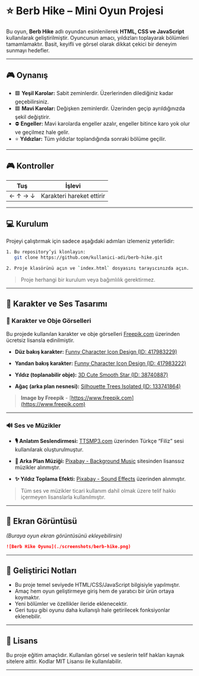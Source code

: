 # ⭐ Berb Hike – Mini Oyun Projesi

Bu oyun, **Berb Hike** adlı oyundan esinlenilerek **HTML, CSS ve JavaScript** kullanılarak geliştirilmiştir. Oyuncunun amacı, yıldızları toplayarak bölümleri tamamlamaktır. Basit, keyifli ve görsel olarak dikkat çekici bir deneyim sunmayı hedefler.

---

## 🎮 Oynanış

* 🟩 **Yeşil Karolar:** Sabit zeminlerdir. Üzerlerinden dilediğiniz kadar geçebilirsiniz.
* 🟦 **Mavi Karolar:** Değişken zeminlerdir. Üzerinden geçip ayrıldığınızda şekil değiştirir.
* ⛔ **Engeller:** Mavi karolarda engeller azalır, engeller bitince karo yok olur ve geçilmez hale gelir.
* ⭐ **Yıldızlar:** Tüm yıldızlar toplandığında sonraki bölüme geçilir.

---

## 🎮 Kontroller

| Tuş     | İşlevi                    |
| ------- | ------------------------- |
| ← ↑ → ↓ | Karakteri hareket ettirir |

---

## 💻 Kurulum 

Projeyi çalıştırmak için sadece aşağıdaki adımları izlemeniz yeterlidir:

```bash
1. Bu repository’yi klonlayın:
   git clone https://github.com/kullanici-adi/berb-hike.git

2. Proje klasörünü açın ve `index.html` dosyasını tarayıcınızda açın.
```

> Proje herhangi bir kurulum veya bağımlılık gerektirmez.

---

## 🎨 Karakter ve Ses Tasarımı

### 🧍 Karakter ve Obje Görselleri

Bu projede kullanılan karakter ve obje görselleri [Freepik.com](https://www.freepik.com) üzerinden ücretsiz lisansla edinilmiştir.

* **Düz bakış karakter:**
  [Funny Character Icon Design (ID: 417983229)](https://www.freepik.com/free-psd/funny-character-icon-design_417983229.htm)

* **Yandan bakış karakter:**
  [Funny Character Icon Design (ID: 417983222)](https://www.freepik.com/free-psd/funny-character-icon-design_417983222.htm)

* **Yıldız (toplanabilir obje):**
  [3D Cute Smooth Star (ID: 38740887)](https://www.freepik.com/free-vector/star-glossy-yellow-colors-3d-cute-smooth-star-shape-realistic-vector-illustration-isolated-white-background_38740887.htm)

* **Ağaç (arka plan nesnesi):**
  [Silhouette Trees Isolated (ID: 133741864)](https://www.freepik.com/free-psd/silhouette-trees-isolated_133741864.htm)

> **Image by Freepik** - [https://www.freepik.com](https://www.freepik.com)

---

### 🔊 Ses ve Müzikler

* **🎙️ Anlatım Seslendirmesi:**
  [TTSMP3.com](https://ttsmp3.com/text-to-speech/Turkish/) üzerinden Türkçe “Filiz” sesi kullanılarak oluşturulmuştur.

* **🎵 Arka Plan Müziği:**
  [Pixabay - Background Music](https://pixabay.com/music/) sitesinden lisanssız müzikler alınmıştır.

* **✨ Yıldız Toplama Efekti:**
  [Pixabay - Sound Effects](https://pixabay.com/sound-effects/) üzerinden alınmıştır.

> Tüm ses ve müzikler ticari kullanım dahil olmak üzere telif hakkı içermeyen lisanslarla kullanılmıştır.

---

## 📸 Ekran Görüntüsü

*(Buraya oyun ekran görüntüsünü ekleyebilirsin)*

```md
![Berb Hike Oyunu](./screenshots/berb-hike.png)
```

---

## 📌 Geliştirici Notları

* Bu proje temel seviyede HTML/CSS/JavaScript bilgisiyle yapılmıştır.
* Amaç hem oyun geliştirmeye giriş hem de yaratıcı bir ürün ortaya koymaktır.
* Yeni bölümler ve özellikler ileride eklenecektir.
* Geri tuşu gibi oyunu daha kullanışlı hale getirilecek fonksiyonlar eklenebilir.

---

## 🪪 Lisans

Bu proje eğitim amaçlıdır. Kullanılan görsel ve seslerin telif hakları kaynak sitelere aittir. Kodlar MIT Lisansı ile kullanılabilir.

---


